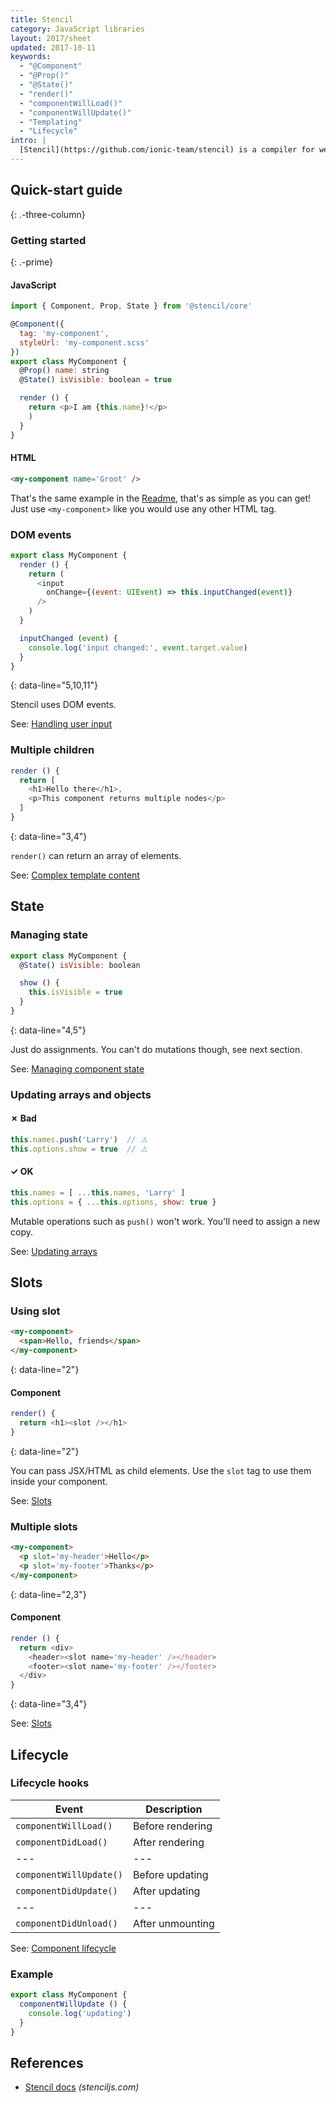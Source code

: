 ```yaml
---
title: Stencil
category: JavaScript libraries
layout: 2017/sheet
updated: 2017-10-11
keywords:
  - "@Component"
  - "@Prop()"
  - "@State()"
  - "render()"
  - "componentWillLoad()"
  - "componentWillUpdate()"
  - "Templating"
  - "Lifecycle"
intro: |
  [Stencil](https://github.com/ionic-team/stencil) is a compiler for web components made by the Ionic team. This guide targets Stencil v0.0.5.
---
```


## Quick-start guide
{: .-three-column}

### Getting started
{: .-prime}

#### JavaScript

```js
import { Component, Prop, State } from '@stencil/core'

@Component({
  tag: 'my-component',
  styleUrl: 'my-component.scss'
})
export class MyComponent {
  @Prop() name: string
  @State() isVisible: boolean = true

  render () {
    return <p>I am {this.name}!</p>
    )
  }
}
```

#### HTML

```html
<my-component name='Groot' />
```

That's the same example in the [Readme](https://github.com/ionic-team/stencil), that's as simple as you can get! Just use `<my-component>` like you would use any other HTML tag.

### DOM events

```js
export class MyComponent {
  render () {
    return (
      <input
        onChange={(event: UIEvent) => this.inputChanged(event)}
      />
    )
  }

  inputChanged (event) {
    console.log('input changed:', event.target.value)
  }
}
```
{: data-line="5,10,11"}

Stencil uses DOM events.

See: [Handling user input](https://stenciljs.com/docs/templating/#handling-user-input)

### Multiple children

```js
render () {
  return [
    <h1>Hello there</h1>,
    <p>This component returns multiple nodes</p>
  ]
}
```
{: data-line="3,4"}

`render()` can return an array of elements.

See: [Complex template content](https://stenciljs.com/docs/templating#complex-template-content)

## State

### Managing state

```js
export class MyComponent {
  @State() isVisible: boolean

  show () {
    this.isVisible = true
  }
}
```
{: data-line="4,5"}

Just do assignments. You can't do mutations though, see next section.

See: [Managing component state](https://stenciljs.com/docs/decorators#managing-component-state)

### Updating arrays and objects

#### ✗ Bad
```js
this.names.push('Larry')  // ⚠️
this.options.show = true  // ⚠️
```

#### ✓ OK

```js
this.names = [ ...this.names, 'Larry' ]
this.options = { ...this.options, show: true }
```

Mutable operations such as `push()` won't work. You'll need to assign a new copy.

See: [Updating arrays](https://stenciljs.com/docs/handling-arrays)

## Slots

### Using slot

```html
<my-component>
  <span>Hello, friends</span>
</my-component>
```
{: data-line="2"}

#### Component

```js
render() {
  return <h1><slot /></h1>
}
```
{: data-line="2"}

You can pass JSX/HTML as child elements. Use the `slot` tag to use them inside your component.

See: [Slots](https://stenciljs.com/docs/templating#slots)

### Multiple slots

```html
<my-component>
  <p slot='my-header'>Hello</p>
  <p slot='my-footer'>Thanks</p>
</my-component>
```
{: data-line="2,3"}

#### Component

```js
render () {
  return <div>
    <header><slot name='my-header' /></header>
    <footer><slot name='my-footer' /></footer>
  </div>
}
```
{: data-line="3,4"}

See: [Slots](https://stenciljs.com/docs/templating#slots)

## Lifecycle

### Lifecycle hooks

| Event                   | Description      |
| ---                     | ---              |
| `componentWillLoad()`   | Before rendering |
| `componentDidLoad()`    | After rendering  |
| ---                     | ---              |
| `componentWillUpdate()` | Before updating  |
| `componentDidUpdate()`  | After updating   |
| ---                     | ---              |
| `componentDidUnload()`  | After unmounting |

See: [Component lifecycle](https://stenciljs.com/docs/component-lifecycle)

### Example

```js
export class MyComponent {
  componentWillUpdate () {
    console.log('updating')
  }
}
```

## References

- [Stencil docs](https://stenciljs.com/docs/) _(stenciljs.com)_
